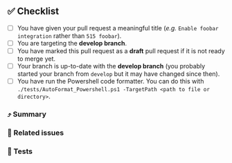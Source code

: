 ## :white_check_mark: Checklist

<!--
Thank you for your pull request!

Before going any further, please review the [guidelines for contributing](../CONTRIBUTING.md) to this repository.
Replace the empty checkboxes [ ] below with checked ones [x] accordingly.
-->

- [ ] You have given your pull request a meaningful title (_e.g._ `Enable foobar integration` rather than `515 foobar`).
- [ ] You are targeting the **develop branch**.
- [ ] You have marked this pull request as a **draft** pull request if it is not ready to merge yet.
- [ ] Your branch is up-to-date with the **develop branch** (you probably started your branch from `develop` but it may have changed since then).
- [ ] You have run the Powershell code formatter. You can do this with `./tests/AutoFormat_Powershell.ps1 -TargetPath <path to file or directory>`.

### :arrow_heading_up: Summary

<!--
Please explain what your pull request does here.
You might (optionally) want to include screenshots here.
-->

### :closed_umbrella: Related issues

<!--
If your pull request will close any open issues (hopefully it will!) then add `Closes #<issue number>` here.
-->

### :microscope: Tests

<!--
- Document any manual tests that you have carried out (*e.g.* deploying a new SHM and/or SRE) and confirm which commit you did this with
- Note that automated tests will be run as part of the CI process and will block this PR until they pass.
- Additionally, a successful code review may be required before this PR can be merged.
-->
